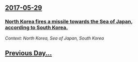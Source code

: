 ## [2017-05-29](/news/2017/05/29/index.md)

### [North Korea fires a missile towards the Sea of Japan, according to South Korea. ](/news/2017/05/29/north-korea-fires-a-missile-towards-the-sea-of-japan-according-to-south-korea.md)
_Context: North Korea, Sea of Japan, South Korea_

## [Previous Day...](/news/2017/05/28/index.md)


